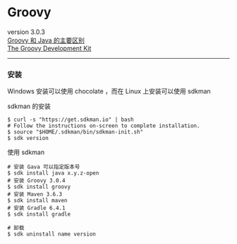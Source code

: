 # Groovy
version 3.0.3  
[Groovy 和 Java 的主要区别](groovy/1.md)  
[The Groovy Development Kit](groovy/2.md)  

---

### 安装  

Windows 安装可以使用 chocolate ，而在 Linux 上安装可以使用 sdkman  

sdkman 的安装  

```
$ curl -s "https://get.sdkman.io" | bash
# Follow the instructions on-screen to complete installation.
$ source "$HOME/.sdkman/bin/sdkman-init.sh"
$ sdk version
```

使用 sdkman 

```
# 安装 Gava 可以指定版本号
$ sdk install java x.y.z-open
# 安装 Groovy 3.0.4
$ sdk install groovy
# 安装 Maven 3.6.3
$ sdk install maven
# 安装 Gradle 6.4.1
$ sdk install gradle

# 卸载
$ sdk uninstall name version
```